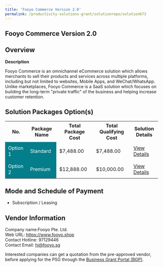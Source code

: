 ```yaml
---
title: 'Fooyo Commerce Version 2.0'
permalink: /productivity-solutions-grant/solutionrepo/solution673
---
```


## Fooyo Commerce Version 2.0

## Overview

**Description**

Fooyo Commerce is an omnichannel eCommerce solution which allows merchants to sell their products and services across multiple platforms, including but not limited to websites, Mobile Apps, and WeChat/WhatsApp. Unlike marketplaces, Fooyo Commerce is a SaaS solution which focuses on building the long-term "private traffic" of the business and helping increase customer retention.

## Solution Packages Option(s)

<table>
<tr>
<th><b>No.</b></th>
<th><b>Package Name</b></th>
<th><b>Total Package Cost</b></th>
<th><b>Total Qualifying Cost</b></th>
<th><b>Solution Details</b></th>
</tr>
<tr>
<td style='padding: 10px; background-color: #037E8A; color: #FFFFFF;'>Option 1</td>
<td style='padding: 10px; background-color: #037E8A; color: #FFFFFF;'>Standard</td>
<td style='padding: 10px;'>$7,488.00</td>
<td style='padding: 10px;'>$7,488.00</td>
<td style='padding: 10px;'><a href='/images/psg/Fooyo_Desensitised_Annex_3_Part_1.pdf' target='_blank'>View Details</a></td>
</tr>
<tr>
<td style='padding: 10px; background-color: #037E8A; color: #FFFFFF;'>Option 2</td>
<td style='padding: 10px; background-color: #037E8A; color: #FFFFFF;'>Premium</td>
<td style='padding: 10px;'>$12,888.00</td>
<td style='padding: 10px;'>$10,000.00</td>
<td style='padding: 10px;'><a href='/images/psg/Fooyo_Desensitised_Annex_3_Part_2.pdf' target='_blank'>View Details</a></td>
</tr>
</table>

## Mode and Schedule of Payment

 - Subscription / Leasing

## Vendor Information

 Company name:Fooyo Pte. Ltd.<br>Web URL: https://www.fooyo.shop <br>Contact Hotline: 97129446 <br>Contact Email: hi@fooyo.sg 

Interested companies can get a quotation from the pre-approved vendor, before applying for the PSG through the <a href='https://www.businessgrants.gov.sg/' target='_blank' rel='noopener'>Business Grant Portal (BGP)</a>.

<script src="/jquery/resize-tables.js"></script>
